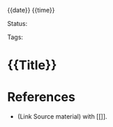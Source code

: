 
{{date}} {{time}}

Status:

Tags:

# {{Title}}



# References

- (Link Source material) with [[]].
